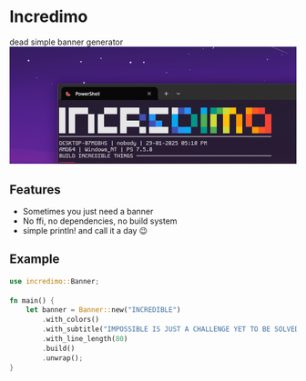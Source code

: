 # Incredimo

dead simple banner generator
![image](img.png)

## Features

- Sometimes you just need a banner
- No ffi, no dependencies, no build system
- simple println! and call it a day 😉

## Example

```rust
use incredimo::Banner;

fn main() {
    let banner = Banner::new("INCREDIBLE")
        .with_colors()
        .with_subtitle("IMPOSSIBLE IS JUST A CHALLENGE YET TO BE SOLVED")
        .with_line_length(80)
        .build()
        .unwrap();
}
```
